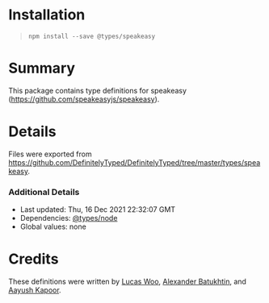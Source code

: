 # Installation
> `npm install --save @types/speakeasy`

# Summary
This package contains type definitions for speakeasy (https://github.com/speakeasyjs/speakeasy).

# Details
Files were exported from https://github.com/DefinitelyTyped/DefinitelyTyped/tree/master/types/speakeasy.

### Additional Details
 * Last updated: Thu, 16 Dec 2021 22:32:07 GMT
 * Dependencies: [@types/node](https://npmjs.com/package/@types/node)
 * Global values: none

# Credits
These definitions were written by [Lucas Woo](https://github.com/legendecas), [Alexander Batukhtin](https://github.com/mrOlorin), and [Aayush Kapoor](https://github.com/xeoneux).
